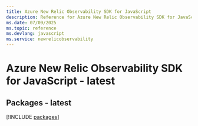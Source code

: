 ```yaml
---
title: Azure New Relic Observability SDK for JavaScript
description: Reference for Azure New Relic Observability SDK for JavaScript
ms.date: 07/09/2025
ms.topic: reference
ms.devlang: javascript
ms.service: newrelicobservability
---
```

# Azure New Relic Observability SDK for JavaScript - latest
## Packages - latest
[!INCLUDE [packages](new-relic-observability-index.md)]